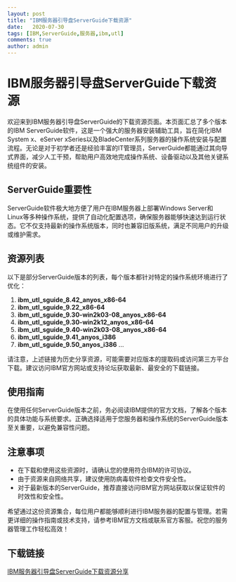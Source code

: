 ```yaml
---
layout: post
title: "IBM服务器引导盘ServerGuide下载资源"
date:   2020-07-30
tags: [IBM,ServerGuide,服务器,ibm,utl]
comments: true
author: admin
---
```

# IBM服务器引导盘ServerGuide下载资源

欢迎来到IBM服务器引导盘ServerGuide的下载资源页面。本页面汇总了多个版本的IBM ServerGuide软件，这是一个强大的服务器安装辅助工具，旨在简化IBM System x、eServer xSeries以及BladeCenter系列服务器的操作系统安装与配置流程。无论是对于初学者还是经验丰富的IT管理员，ServerGuide都能通过其向导式界面，减少人工干预，帮助用户高效地完成操作系统、设备驱动以及其他关键系统组件的安装。

## ServerGuide重要性

ServerGuide软件极大地方便了用户在IBM服务器上部署Windows Server和Linux等多种操作系统，提供了自动化配置选项，确保服务器能够快速达到运行状态。它不仅支持最新的操作系统版本，同时也兼容旧版系统，满足不同用户的升级或维护需求。

## 资源列表

以下是部分ServerGuide版本的列表，每个版本都针对特定的操作系统环境进行了优化：

1. **ibm_utl_sguide_8.42_anyos_x86-64**
2. **ibm_utl_sguide_9.22_x86-64**
3. **ibm_utl_sguide_9.30-win2k03-08_anyos_x86-64**
4. **ibm_utl_sguide_9.30-win2k12_anyos_x86-64**
5. **ibm_utl_sguide_9.40-win2k03-08_anyos_x86-64**
6. **ibm_utl_sguide_9.41_anyos_i386**
7. **ibm_utl_sguide_9.50_anyos_i386** ...

请注意，上述链接为历史分享资源，可能需要对应版本的提取码或访问第三方平台下载。建议访问IBM官方网站或支持论坛获取最新、最安全的下载链接。

## 使用指南

在使用任何ServerGuide版本之前，务必阅读IBM提供的官方文档，了解各个版本的具体功能与系统要求。正确选择适用于您服务器和操作系统的ServerGuide版本至关重要，以避免兼容性问题。

## 注意事项

- 在下载和使用这些资源时，请确认您的使用符合IBM的许可协议。
- 由于资源来自网络共享，建议使用防病毒软件检查文件安全性。
- 对于最新版本的ServerGuide，推荐直接访问IBM官方网站获取以保证软件的时效性和安全性。

希望通过这份资源集合，每位用户都能够顺利进行IBM服务器的配置与管理。若需更详细的操作指南或技术支持，请参考IBM官方文档或联系官方客服。祝您的服务器管理工作轻松高效！

## 下载链接

[IBM服务器引导盘ServerGuide下载资源分享](https://pan.quark.cn/s/326765256ca0)